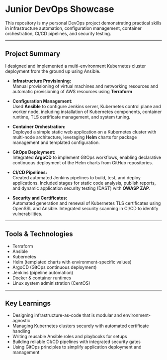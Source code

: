 # Junior DevOps Showcase

This repository is my personal DevOps  project demonstrating practical skills in infrastructure automation, configuration management, container orchestration, CI/CD pipelines, and security testing.

---

## Project Summary

I designed and implemented a multi-environment Kubernetes cluster deployment from the ground up using Ansible.

- **Infrastructure Provisioning:**  
  Manual provisioning of virtual machines and networking resources and automatic  provisioning of AWS resources using **Terraform**

- **Configuration Management:**  
  Used **Ansible** to configure Jenkins server, Kubernetes control plane and worker node, including installation of Kubernetes components, container runtime, TLS certificate management, and system tuning.

- **Container Orchestration:**  
  Deployed a simple static web application on a Kubernetes cluster with multi-node architecture, leveraging **Helm** charts for package management and templated configuration.

- **GitOps Deployment:**  
  Integrated **ArgoCD** to implement GitOps workflows, enabling declarative continuous deployment of the Helm charts from GitHub repositories.

- **CI/CD Pipelines:**  
  Created automated Jenkins pipelines to build, test, and deploy applications. Included stages for static code analysis, publish reports, and dynamic application security testing (DAST) with **OWASP ZAP**.

- **Security and Certificates:**  
  Automated generation and renewal of Kubernetes TLS certificates using OpenSSL and Ansible. Integrated security scanning in CI/CD to identify vulnerabilities.

---

## Tools & Technologies

- Terraform  
- Ansible  
- Kubernetes   
- Helm (templated charts with environment-specific values)  
- ArgoCD (GitOps continuous deployment)  
- Jenkins (pipeline automation)  
- Docker & container runtimes  
- Linux system administration (CentOS)

---

## Key Learnings

- Designing infrastructure-as-code that is modular and environment-agnostic  
- Managing Kubernetes clusters securely with automated certificate handling  
- Writing reusable Ansible roles and playbooks for  setups  
- Building reliable CI/CD pipelines with integrated security gates  
- Using GitOps principles to simplify application deployment and management  
